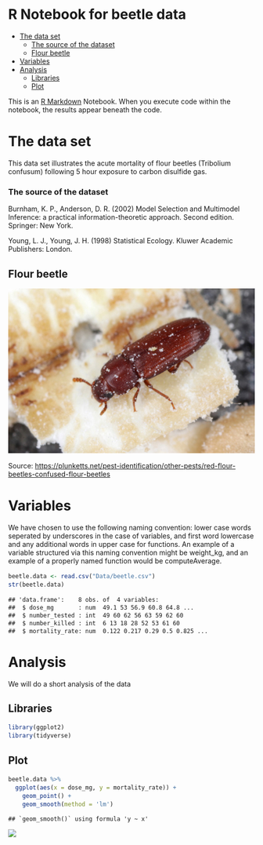 R Notebook for beetle data
================

  - [The data set](#the-data-set)
      - [The source of the dataset](#the-source-of-the-dataset)
      - [Flour beetle](#flour-beetle)
  - [Variables](#variables)
  - [Analysis](#analysis)
      - [Libraries](#libraries)
      - [Plot](#plot)

This is an [R Markdown](http://rmarkdown.rstudio.com) Notebook. When you
execute code within the notebook, the results appear beneath the code.

# The data set

This data set illustrates the acute mortality of flour beetles
(Tribolium confusum) following 5 hour exposure to carbon disulfide gas.

### The source of the dataset

Burnham, K. P., Anderson, D. R. (2002) Model Selection and Multimodel
Inference: a practical information-theoretic approach. Second edition.
Springer: New York.

Young, L. J., Young, J. H. (1998) Statistical Ecology. Kluwer Academic
Publishers: London.

## Flour beetle

![Flour Beetle](Graphics/Red-flour-beetle.jpg)

Source:
<https://plunketts.net/pest-identification/other-pests/red-flour-beetles-confused-flour-beetles>

# Variables

We have chosen to use the following naming convention: lower case words
seperated by underscores in the case of variables, and first word
lowercase and any additional words in upper case for functions. An
example of a variable structured via this naming convention might be
weight\_kg, and an example of a properly named function would be
computeAverage.

``` r
beetle.data <- read.csv("Data/beetle.csv")
str(beetle.data)
```

    ## 'data.frame':    8 obs. of  4 variables:
    ##  $ dose_mg       : num  49.1 53 56.9 60.8 64.8 ...
    ##  $ number_tested : int  49 60 62 56 63 59 62 60
    ##  $ number_killed : int  6 13 18 28 52 53 61 60
    ##  $ mortality_rate: num  0.122 0.217 0.29 0.5 0.825 ...

# Analysis

We will do a short analysis of the data

## Libraries

``` r
library(ggplot2)
library(tidyverse)
```

## Plot

``` r
beetle.data %>%
  ggplot(aes(x = dose_mg, y = mortality_rate)) +
    geom_point() +
    geom_smooth(method = 'lm')
```

    ## `geom_smooth()` using formula 'y ~ x'

![](README_files/figure-gfm/unnamed-chunk-3-1.png)<!-- -->
